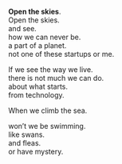**Open the skies**.  
Open the skies.  
and see.  
how we can never be.  
a part of a planet.  
not one of these startups or me.  

If we see the way we live.  
there is not much we can do.  
about what starts.  
from technology.  

When we climb the sea.  

won’t we be swimming.  
like swans.  
and fleas.  
or have mystery.  

